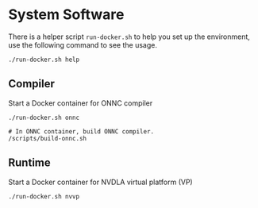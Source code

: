 # System Software

There is a helper script `run-docker.sh` to help you set up the environment, use the following command to see the usage.

```shell
./run-docker.sh help
```

## Compiler

Start a Docker container for ONNC compiler

```shell
./run-docker.sh onnc
```

```shell
# In ONNC container, build ONNC compiler.
/scripts/build-onnc.sh
```

## Runtime

Start a Docker container for NVDLA virtual platform (VP)

```shell
./run-docker.sh nvvp
```
